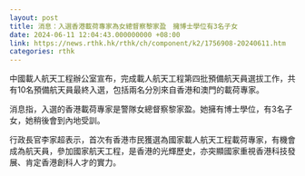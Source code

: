 ```yaml
---
layout: post
title: 消息：入選香港載荷專家為女總督察黎家盈　擁博士學位有3名子女
date: 2024-06-11 12:04:43.000000000 +08:00
link: https://news.rthk.hk/rthk/ch/component/k2/1756908-20240611.htm
categories: rthk
---
```


中國載人航天工程辦公室宣布，完成載人航天工程第四批預備航天員選拔工作，共有10名預備航天員最終入選，包括兩名分別來自香港和澳門的載荷專家。

消息指，入選的香港載荷專家是警隊女總督察黎家盈。她擁有博士學位，有3名子女，她稍後會到內地受訓。

行政長官李家超表示，首次有香港市民獲選為國家載人航天工程載荷專家，有機會成為航天員，參加國家航天工程，是香港的光輝歷史，亦突顯國家重視香港科技發展、肯定香港創科人才的實力。
